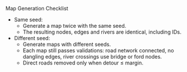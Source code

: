 Map Generation Checklist

- Same seed:
    - Generate a map twice with the same seed.
    - The resulting nodes, edges and rivers are identical, including IDs.
- Different seed:
    - Generate maps with different seeds.
    - Each map still passes validations: road network connected, no dangling edges, river crossings use bridge or ford nodes.
    - Direct roads removed only when detour ≤ margin.
